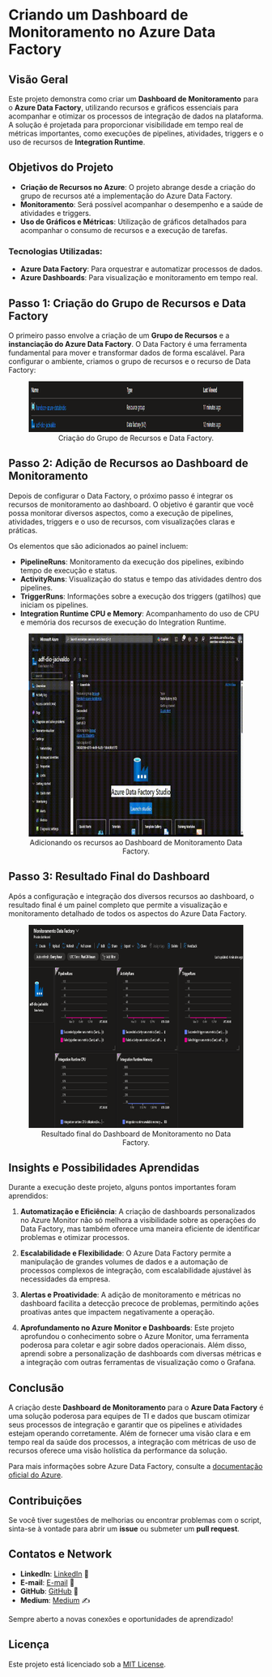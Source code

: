 # Criando um Dashboard de Monitoramento no Azure Data Factory

## Visão Geral

Este projeto demonstra como criar um **Dashboard de Monitoramento** para o **Azure Data Factory**, utilizando recursos e gráficos essenciais para acompanhar e otimizar os processos de integração de dados na plataforma. A solução é projetada para proporcionar visibilidade em tempo real de métricas importantes, como execuções de pipelines, atividades, triggers e o uso de recursos de **Integration Runtime**.

## Objetivos do Projeto

- **Criação de Recursos no Azure**: O projeto abrange desde a criação do grupo de recursos até a implementação do Azure Data Factory.
- **Monitoramento**: Será possível acompanhar o desempenho e a saúde de atividades e triggers.
- **Uso de Gráficos e Métricas**: Utilização de gráficos detalhados para acompanhar o consumo de recursos e a execução de tarefas.

### Tecnologias Utilizadas:
- **Azure Data Factory**: Para orquestrar e automatizar processos de dados.
- **Azure Dashboards**: Para visualização e monitoramento em tempo real.


## Passo 1: Criação do Grupo de Recursos e Data Factory

O primeiro passo envolve a criação de um **Grupo de Recursos** e a **instanciação do Azure Data Factory**. O Data Factory é uma ferramenta fundamental para mover e transformar dados de forma escalável. Para configurar o ambiente, criamos o grupo de recursos e o recurso de Data Factory:

<figure style="text-align: center;">
    <img src="./figure/figure-1-cria-rg-adf.png" alt="Criação do Grupo de Recursos e Data Factory" width="3500" height="100">
    <figcaption> Criação do Grupo de Recursos e Data Factory.</figcaption>
</figure>


## Passo 2: Adição de Recursos ao Dashboard de Monitoramento

Depois de configurar o Data Factory, o próximo passo é integrar os recursos de monitoramento ao dashboard. O objetivo é garantir que você possa monitorar diversos aspectos, como a execução de pipelines, atividades, triggers e o uso de recursos, com visualizações claras e práticas.

Os elementos que são adicionados ao painel incluem:

- **PipelineRuns**: Monitoramento da execução dos pipelines, exibindo tempo de execução e status.
- **ActivityRuns**: Visualização do status e tempo das atividades dentro dos pipelines.
- **TriggerRuns**: Informações sobre a execução dos triggers (gatilhos) que iniciam os pipelines.
- **Integration Runtime CPU e Memory**: Acompanhamento do uso de CPU e memória dos recursos de execução do Integration Runtime.

<figure style="text-align: center;">
    <img src="./figure/figure-2-adiciona-adf-dashboard.gif" alt="Adicionando Recursos ao Dashboard de Monitoramento" width="3500" height="400">
    <figcaption> Adicionando os recursos ao Dashboard de Monitoramento Data Factory.</figcaption>
</figure>


## Passo 3: Resultado Final do Dashboard

Após a configuração e integração dos diversos recursos ao dashboard, o resultado final é um painel completo que permite a visualização e monitoramento detalhado de todos os aspectos do Azure Data Factory.

<figure style="text-align: center;">
    <img src="./figure/figure-3-dashboard-adf-montado.png" alt="Dashboard de Monitoramento do Data Factory Montado" width="3500" height="400">
    <figcaption> Resultado final do Dashboard de Monitoramento no Data Factory.</figcaption>
</figure>


## Insights e Possibilidades Aprendidas

Durante a execução deste projeto, alguns pontos importantes foram aprendidos:

1. **Automatização e Eficiência**: A criação de dashboards personalizados no Azure Monitor não só melhora a visibilidade sobre as operações do Data Factory, mas também oferece uma maneira eficiente de identificar problemas e otimizar processos.
   
2. **Escalabilidade e Flexibilidade**: O Azure Data Factory permite a manipulação de grandes volumes de dados e a automação de processos complexos de integração, com escalabilidade ajustável às necessidades da empresa.

3. **Alertas e Proatividade**: A adição de monitoramento e métricas no dashboard facilita a detecção precoce de problemas, permitindo ações proativas antes que impactem negativamente a operação.

4. **Aprofundamento no Azure Monitor e Dashboards**: Este projeto aprofundou o conhecimento sobre o Azure Monitor, uma ferramenta poderosa para coletar e agir sobre dados operacionais. Além disso, aprendi sobre a personalização de dashboards com diversas métricas e a integração com outras ferramentas de visualização como o Grafana.


## Conclusão

A criação deste **Dashboard de Monitoramento** para o **Azure Data Factory** é uma solução poderosa para equipes de TI e dados que buscam otimizar seus processos de integração e garantir que os pipelines e atividades estejam operando corretamente. Além de fornecer uma visão clara e em tempo real da saúde dos processos, a integração com métricas de uso de recursos oferece uma visão holística da performance da solução.

Para mais informações sobre Azure Data Factory, consulte a [documentação oficial do Azure](https://learn.microsoft.com/azure/data-factory/introduction).

## Contribuições

Se você tiver sugestões de melhorias ou encontrar problemas com o script, sinta-se à vontade para abrir um **issue** ou submeter um **pull request**.

## Contatos e Network

- **LinkedIn**: [LinkedIn](https://www.linkedin.com/in/jacivaldocarvalho/) 👔
- **E-mail**: [E-mail](mailto:jacivaldocarvalho@gmail.com) 📧
- **GitHub**: [GitHub](https://github.com/jacivaldocarvalho) 🐙
- **Medium**: [Medium](https://medium.com/@jacivaldocarvalho) ✍️

Sempre aberto a novas conexões e oportunidades de aprendizado!

## Licença

Este projeto está licenciado sob a [MIT License](LICENSE).